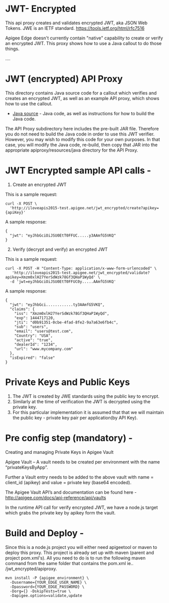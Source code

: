 JWT- Encrypted
=============

This api proxy creates and validates encrypted JWT, aka JSON Web Tokens.
JWE is an IETF standard.
https://tools.ietf.org/html/rfc7516


Apigee Edge doesn't currently contain "native" capability to create or
verify an encrypted JWT.  This proxy shows how to use a Java callout to do those
things.

....

# JWT (encrypted) API Proxy

This directory contains Java source code for a callout which verifies and creates an encrypted JWT,
as well as an example API proxy, which shows how to use the callout.


- [Java source](callout) - Java code, as well as instructions for how to build the Java code.

The API Proxy subdirectory here includes the pre-built JAR file. Therefore you do not need to build the Java code in order to use this JWT verifier. However, you may wish to modify this code for your own purposes. In that case, you will modify the Java code, re-build, then copy that JAR into the appropriate apiproxy/resources/java directory for the API Proxy.

# JWT Encrypted sample API calls -

1) Create an encrypted JWT 

This is a sample request: 

```
curl -X POST \
  'http://iloveapis2015-test.apigee.net/jwt_encrypted/create?apikey={apiKey}'
```

A sample response:
 
```
{
  "jwt": "eyJhbGciOiJSU0EtT0FFUC.....y3AAmfG5VKQ"
}
```

2) Verify (decrypt and verify) an encrypted JWT

This is a sample request: 

```
curl -X POST -H "Content-Type: application/x-www-form-urlencoded" \
   'http://iloveapis2015-test.apigee.net/jwt_encrypted/validate?apikey=Xmzm0xlH27YerSdWzk78Gf3QHaP1WyQd' \
  -d 'jwt=eyJhbGciOiJSU0EtT0FFUC0y.....AAmfG5VKQ' 
```


A sample response:

```
{
  "jwt": "eyJhbGci............ty3AAmfG5VKQ",
  "claims": {
    "iss": "Xmzm0xlH27YerSdWzk78Gf3QHaP1WyQd",
    "exp": 1444717120,
    "jti": "d0b91351-0cbe-4fad-8fe2-9a7a63e6fb4c",
    "sub": "users",
    "email": "users@test.com",
    "Country": "USA",
    "active": "true",
    "dealerId": "1234",
    "url": "www.mycompany.com"
  },
  "isExpired": "false"
}
```


# Private Keys and Public Keys

1) The JWT is created by JWE standards using the public key to encrypt. 
2) Similarly at the time of verification the JWT is decrypted using the private key.
3) For this particular implementation it is assumed that that we will maintain the public key - private key pair per application(by API Key).

# Pre config step (mandatory) - 

Creating and managing Private Keys in Apigee Vault

Apigee Vault – A vault needs to be created per environment with the name “privateKeysByApp”. 

Further a Vault entry needs to be added to the above vault with name = client_id (apikey) and value = private key (base64 encoded).

The Apigee Vault API’s and documentation can be found here - http://apigee.com/docs/api-reference/api/vaults

In the runtime API call for verify encrypted JWT, we have a node.js target which grabs the private key by apikey form the vault.

# Build and Deploy - 

Since this is a node.js project you will either need apigeetool or maven to deploy this proxy.
This project is already set up with maven (parent and project pom.xml's).
All you need to do is to run the following maven command from the same folder that contains the pom.xml ie.. /jwt_encrypted/apiproxy.

```
mvn install -P {apigee_environment} \
  -Dusername={YOUR_EDGE_USER_NAME} \
  -Dpassword={YOUR_EDGE_PASSWORD} \
  -Dorg={} -DskipTests=true \
  -Dapigee.options=validate,update
```



